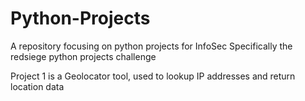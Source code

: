 # Python-Projects
A repository focusing on python projects for InfoSec
Specifically the redsiege python projects challenge

Project 1 is a Geolocator tool, used to lookup IP addresses and return location data
